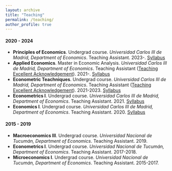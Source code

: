 ```yaml
---
layout: archive
title: "Teaching"
permalink: /teaching/
author_profile: true
---
```


#### 2020 - 2024 

+ **Principles of Economics**. Undergrad course. *Universidad Carlos III de Madrid, Department of Economics*. Teaching Assistant. 2023-. [Syllabus](https://drive.google.com/file/d/1QOItUqiuhLNznWt_v_sOiQtAW39PJtbH/view?usp=sharing)
+ **Applied Economics**. Master in Economic Analysis. *Universidad Carlos III de Madrid, Department of Economics*. Teaching Assistant ([Teaching Excellent Acknowledgement](https://drive.google.com/file/d/1v2y8XvHJGtvNGVfubLPBis9HZqMjQ3Ja/view?usp=sharing)). 2021-. [Syllabus](https://drive.google.com/file/d/1Gj8pe0lXKzEIRGXd8bGn1rG157hSr3tP/view?usp=sharing)
+ **Econometric Teachniques**. Undergrad course. *Universidad Carlos III de Madrid, Department of Economics*. Teaching Assistant ([Teaching Excellent Acknowledgement](https://drive.google.com/file/d/18HBryfwJ-DUDkf1jZREgpxiePFN1NJnI/view?usp=sharing)). 2021-2023. [Syllabus](https://drive.google.com/file/d/1CUfSM_WYj35qjoLYzakwv1bK0gWXSf50/view?usp=sharing)
+ **Econometrics I**. Undergrad course. *Universidad Carlos III de Madrid, Department of Economics*. Teaching Assistant. 2021. [Syllabus](https://drive.google.com/file/d/1TfRZ6jdRmyOEbv7OlZedj8hrW3DfiVi6/view?usp=sharing) 
+ **Economics I**. Undergrad course. *Universidad Carlos III de Madrid, Department of Economics*. Teaching Assistant. 2020. [Syllabus](https://drive.google.com/file/d/1xj60_mGMbYZEvqobRgHj_FC82oCV4m7n/view?usp=sharing) 

#### 2015 - 2019 

+ **Macroeconomics III**. Undergrad course. *Universidad Nacional de Tucumán, Department of Economics*. Teaching Assistant. 2019. 
+ **Econometrics I**. Undergrad course. *Universidad Nacional de Tucumán, Department of Economics*. Teaching Assistant. 2017-2018. 
+ **Microeconomics I**. Undergrad course. *Universidad Nacional de Tucumán, Department of Economics*. Teaching Assistant. 2015-2017. 

